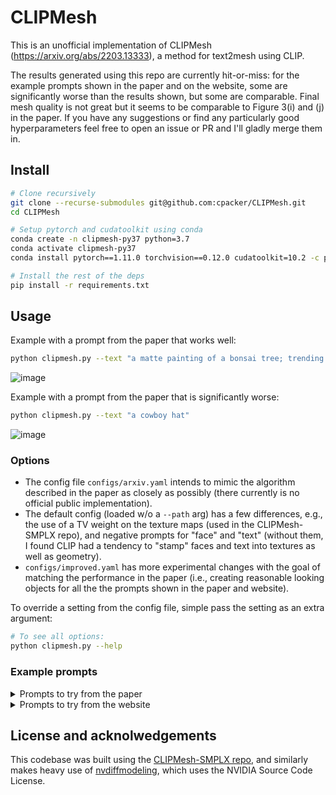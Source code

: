 # CLIPMesh

This is an unofficial implementation of CLIPMesh (https://arxiv.org/abs/2203.13333), a method for text2mesh using CLIP.

The results generated using this repo are currently hit-or-miss: for the example prompts shown in the paper and on the website, some are significantly worse than the results shown, but some are comparable. Final mesh quality is not great but it seems to be comparable to Figure 3(i) and (j) in the paper. If you have any suggestions or find any particularly good hyperparameters feel free to open an issue or PR and I'll gladly merge them in.

## Install

```sh
# Clone recursively
git clone --recurse-submodules git@github.com:cpacker/CLIPMesh.git
cd CLIPMesh

# Setup pytorch and cudatoolkit using conda
conda create -n clipmesh-py37 python=3.7
conda activate clipmesh-py37
conda install pytorch==1.11.0 torchvision==0.12.0 cudatoolkit=10.2 -c pytorch

# Install the rest of the deps
pip install -r requirements.txt
```

## Usage

Example with a prompt from the paper that works well:

```sh
python clipmesh.py --text "a matte painting of a bonsai tree; trending on artstation"
```
![image](https://user-images.githubusercontent.com/5475622/185275526-56526e27-8fa9-44c9-9c87-dcb3d5d940aa.png)

Example with a prompt from the paper that is significantly worse:

```sh
python clipmesh.py --text "a cowboy hat"
```
![image](https://user-images.githubusercontent.com/5475622/185278786-7b08b149-4d53-4917-b211-4a478467adc4.png)

### Options

- The config file `configs/arxiv.yaml` intends to mimic the algorithm described in the paper as closely as possibly (there currently is no official public implementation). 
- The default config (loaded w/o a `--path` arg) has a few differences, e.g., the use of a TV weight on the texture maps (used in the CLIPMesh-SMPLX repo), and negative prompts for "face" and "text" (without them, I found CLIP had a tendency to "stamp" faces and text into textures as well as geometry).
- `configs/improved.yaml` has more experimental changes with the goal of matching the performance in the paper (i.e., creating reasonable looking objects for all the the prompts shown in the paper and website).

To override a setting from the config file, simple pass the setting as an extra argument:
```sh
# To see all options:
python clipmesh.py --help
```

### Example prompts

<details>
  <summary>Prompts to try from the paper</summary>

    (Figure 2) "a christmas tree with a star on top"
    (Figure 3a) "a 🛸"
    (Figure 3b) "thors hammer"
    (Figure 3c) "a red and blue fire hydrant with flowers round it."
    (Figure 3d) "a cowboy hat"
    (Figure 3e) "a red chair"
    (Figure 3g) "a matte painting of a bonsai tree; trending on artstation"
</details>

<details>
  <summary>Prompts to try from the website</summary>

    an armchair in the shape of an avocado
    a lamp shade
    a wooden table
    a 🥞
    a colorful crotchet candle
    a pyramid of giza
    a professional high quality emoji of a lovestruck cup of boba.
    matte painting of a bonsai tree; trending on artstation
    a red and blue fire hydrant with flowers around it.
    a cowboy hat
    a redbull can
    a UFO
    a milkshake
    salvador dali
    a table with oranges on it
</details>

## License and acknolwedgements

This codebase was built using the [CLIPMesh-SMPLX repo](https://github.com/NasirKhalid24/CLIPMesh-SMPLX), and similarly makes heavy use of [nvdiffmodeling](https://github.com/NVlabs/nvdiffmodeling), which uses the NVIDIA Source Code License.
